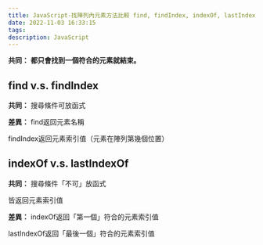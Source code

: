 ```yaml
---
title: JavaScript-找陣列內元素方法比較 find, findIndex, indexOf, lastIndexOf
date: 2022-11-03 16:33:15
tags:
description: JavaScript
---
```


**共同：**
**都只會找到一個符合的元素就結束。**

## find v.s. findIndex

**共同：**
搜尋條件可放函式

**差異：**
find返回元素名稱

findIndex返回元素索引值（元素在陣列第幾個位置）

## indexOf v.s. lastIndexOf

**共同：**
搜尋條件「不可」放函式

皆返回元素索引值

**差異：**
indexOf返回「第一個」符合的元素索引值

lastIndexOf返回「最後一個」符合的元素索引值